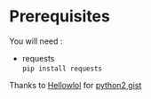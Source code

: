 # Prerequisites
You will need :
- requests <br>
`pip install requests`

Thanks to [Hellowlol](https://gist.github.com/Hellowlol) for [python2 gist](https://gist.github.com/Hellowlol/8c4e45ea2ba2ed497eb0)